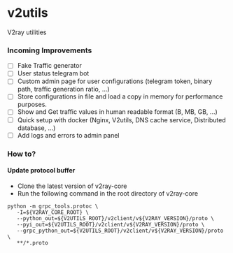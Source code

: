 # v2utils
V2ray utilities

### Incoming Improvements
- [ ] Fake Traffic generator
- [ ] User status telegram bot
- [ ] Custom admin page for user configurations (telegram token, binary path, traffic generation ratio, ...)
- [ ] Store configurations in file and load a copy in memory for performance purposes.
- [ ] Show and Get traffic values in human readable format (B, MB, GB, ...)
- [ ] Quick setup with docker (Nginx, V2utils, DNS cache service, Distributed database, ...)
- [ ] Add logs and errors to admin panel

### How to?
#### Update protocol buffer
- Clone the latest version of v2ray-core
- Run the following command in the root directory of v2ray-core
```
python -m grpc_tools.protoc \
   -I=${V2RAY_CORE_ROOT} \
   --python_out=${V2UTILS_ROOT}/v2client/v${V2RAY_VERSION}/proto \
   --pyi_out=${V2UTILS_ROOT}/v2client/v${V2RAY_VERSION}/proto \
   --grpc_python_out=${V2UTILS_ROOT}/v2client/v${V2RAY_VERSION}/proto \
   **/*.proto
```
